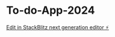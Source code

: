 # To-do-App-2024

[Edit in StackBlitz next generation editor ⚡️](https://stackblitz.com/~/github.com/SteffB23/To-do-App-2024)